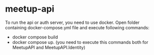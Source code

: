 # meetup-api
To run the api or auth server, you need to use docker. 
Open folder containing docker-compose.yml file and execute following commands:
- docker compose build
- docker compose up. 
(you need to execute this commands both for MeetupAPI and MeetupAPI.Identity)
